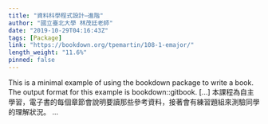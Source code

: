 ```yaml
---
title: "資料科學程式設計–進階"
author: "國立臺北大學 林茂廷老師"
date: "2019-10-29T04:16:43Z"
tags: [Package]
link: "https://bookdown.org/tpemartin/108-1-emajor/"
length_weight: "11.6%"
pinned: false
---
```


This is a minimal example of using the bookdown package to write a book. The output format for this example is bookdown::gitbook. [...] 本課程為自主學習，電子書的每個章節會說明要讀那些參考資料，接著會有練習題組來測驗同學的理解狀況。 ...
